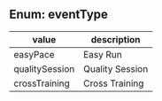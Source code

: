 ## Enum: eventType

| value            | description          |
|------------------|----------------------|
| easyPace         | Easy Run             |
| qualitySession   | Quality Session      |
| crossTraining    | Cross Training       |
